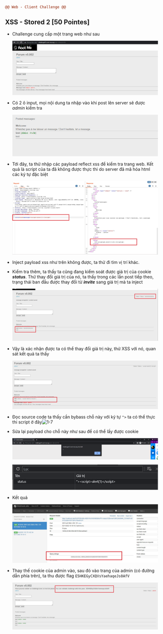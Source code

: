 ```diff
@@ Web - Client Challenge @@
```



## XSS - Stored 2 [50 Pointes]

- Challenge cung cấp một trang web như sau

  ![1](img/1.jpg)

- Có 2 ô input, mọi nội dung ta nhập vào khi post lên server sẽ được *admin* kiểm tra

  ![1-1](img/1-1.jpg)

- Tới đây, ta thử nhập các payload  reflect xss để kiểm tra trang web. Kết quả là script của ta đã không được thực thi do server đã mã hóa html các ký tự đặc biệt

  ![1-2](img/1-2.jpg)

- Inject payload xss như trên không được, ta thử đi tìm vị trí khác. 

- Kiểm tra thêm, ta thấy ta cũng đang kiểm soát được giá trị của cookie ***status***. Thử thay đổi giá trị của nó, ta thấy trong các lần post tiếp theo, trạng thái ban đầu được thay đổi từ ***invite*** sang giá trị mà ta inject

  ![1-3](img/1-3.jpg)

- Vậy là xác nhận được ta có thể thay đổi giá trị này, thử XSS với nó, quan sát kết quả ta thấy

  ![1-6](img/1-6.jpg)

- Đọc source code ta thấy cần bybass chỗ này với ký tự ```">``` ta có thể thực thi script ở đây![1-7](F:\VCS_practice\rootme\img\1-7.jpg)

- Sửa lại payload cho chỗ này như sau để có thể lấy được cookie 

  ![1-8](img/1-8.jpg)

  ![1-9](img/1-9.jpg)

- Kết quả

  ![1-5](img/1-5.jpg)

- Thay thế cookie của admin vào, sau đó vào trang của admin (có đường dẫn phía trên), ta thu được flag ```E5HKEGyCXQVsYaehaqeJs0AfV``` 

  ![1-4](img/1-4.jpg)
